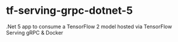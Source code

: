 # tf-serving-grpc-dotnet-5
.Net 5 app to consume a TensorFlow 2 model hosted via TensorFlow Serving gRPC &amp; Docker
